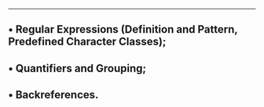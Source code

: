 --------------------------------------------------------------------------------
• Regular Expressions (Definition and Pattern, Predefined Character Classes);
--------------------------------------------------------------------------------
• Quantifiers and Grouping;
--------------------------------------------------------------------------------
• Backreferences.
--------------------------------------------------------------------------------
